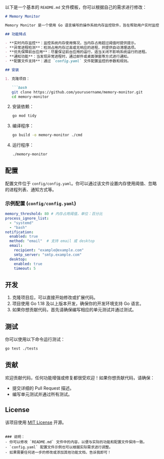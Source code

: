 以下是一个基本的 `README.md` 文件模板，你可以根据自己的需求进行修改：

```markdown
# Memory Monitor

Memory Monitor 是一个使用 Go 语言编写的操作系统内存监控软件，旨在帮助用户实时监控内存使用情况，检测和清理异常进程，以保障系统应用的流畅运行。

## 功能特点

- **实时内存监控**：监控系统内存使用情况，当内存占用超过阈值时提供提示。
- **异常进程检测**：检测占用内存过高或无响应的进程，并提供自动清理选项。
- **优先保障前台应用**：尽量保证前台应用的运行，适当关闭不影响系统运行的进程。
- **通知功能**：当发现异常进程时，通过邮件或桌面弹窗等方式进行通知。
- **配置文件支持**：通过 `config.yaml` 文件配置监控的参数和规则。

## 安装

1. 克隆项目：

   ```bash
   git clone https://github.com/yourusername/memory-monitor.git
   cd memory-monitor
   ```

2. 安装依赖：

   ```bash
   go mod tidy
   ```

3. 编译程序：

   ```bash
   go build -o memory-monitor ./cmd
   ```

4. 运行程序：

   ```bash
   ./memory-monitor
   ```

## 配置

配置文件位于 `config/config.yaml`。你可以通过该文件设置内存使用阈值、忽略的进程列表、通知方式等。

### 示例配置 (`config/config.yaml`)

```yaml
memory_threshold: 80 # 内存占用阈值，单位：百分比
process_ignore_list:
  - "systemd"
  - "bash"
notification:
  enabled: true
  method: "email"  # 支持 email 或 desktop
  email:
    recipient: "example@example.com"
    smtp_server: "smtp.example.com"
  desktop:
    enabled: true
    timeout: 5
```

## 开发

1. 克隆项目后，可以直接开始修改或扩展代码。
2. 项目使用 Go 1.18 及以上版本开发，确保你的开发环境支持 Go 语言。
3. 如果你想贡献代码，首先请确保编写相应的单元测试并通过测试。

## 测试

你可以使用以下命令运行测试：

```bash
go test ./tests
```

## 贡献

欢迎贡献代码，任何功能增强或修复都很受欢迎！如果你想贡献代码，请确保：
- 提交详细的 Pull Request 描述。
- 编写单元测试并通过所有测试。

## License

该项目使用 [MIT License](LICENSE) 开源。
```

### 说明：
- 你可以修改 `README.md` 文件中的内容，以便与实际的功能和配置文件保持一致。
- `config.yaml` 配置文件示例也可以根据实际需求进行调整。
- 如果需要任何进一步的修改或添加其他功能文档，告诉我即可！